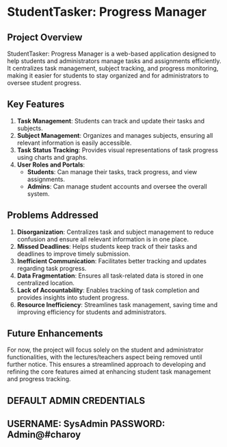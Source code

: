 # StudentTasker: Progress Manager

## Project Overview
StudentTasker: Progress Manager is a web-based application designed to help students and administrators manage tasks and assignments efficiently. It centralizes task management, subject tracking, and progress monitoring, making it easier for students to stay organized and for administrators to oversee student progress.

## Key Features
1. **Task Management**: Students can track and update their tasks and subjects.
2. **Subject Management**: Organizes and manages subjects, ensuring all relevant information is easily accessible.
3. **Task Status Tracking**: Provides visual representations of task progress using charts and graphs.
4. **User Roles and Portals**:
   - **Students**: Can manage their tasks, track progress, and view assignments.
   - **Admins**: Can manage student accounts and oversee the overall system.

## Problems Addressed
1. **Disorganization**: Centralizes task and subject management to reduce confusion and ensure all relevant information is in one place.
2. **Missed Deadlines**: Helps students keep track of their tasks and deadlines to improve timely submission.
3. **Inefficient Communication**: Facilitates better tracking and updates regarding task progress.
4. **Data Fragmentation**: Ensures all task-related data is stored in one centralized location.
5. **Lack of Accountability**: Enables tracking of task completion and provides insights into student progress.
6. **Resource Inefficiency**: Streamlines task management, saving time and improving efficiency for students and administrators.

## Future Enhancements
For now, the project will focus solely on the student and administrator functionalities, with the lectures/teachers aspect being removed until further notice. This ensures a streamlined approach to developing and refining the core features aimed at enhancing student task management and progress tracking.






**DEFAULT ADMIN CREDENTIALS**
--------------------------
**USERNAME**: SysAdmin
**PASSWORD**: Admin@#charoy
--------------------------

